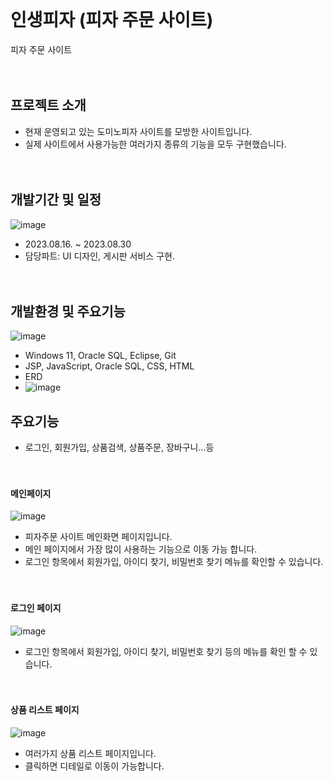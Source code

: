 <br/><br/><br/>

# 인생피자 (피자 주문 사이트)
피자 주문 사이트
<br/><br/><br/>

## 프로젝트 소개
* 현재 운영되고 있는 도미노피자 사이트를 모방한 사이트입니다. 
* 실제 사이트에서 사용가능한 여러가지 종류의 기능을 모두 구현했습니다.
<br/><br/><br/>

## 개발기간 및 일정
![image](https://github.com/WooHanYeong/teamProject-pizza/assets/133833197/179cf791-cd37-4c41-890b-18e70b3360cb)
* 2023.08.16. ~ 2023.08.30
* 담당파트: UI 디자인, 게시판 서비스 구현.
<br/><br/><br/>

## 개발환경 및 주요기능
![image](https://github.com/WooHanYeong/teamProject-pizza/assets/133833197/d97d369e-d02f-4bb0-b635-5f1b4973e389)
* Windows 11, Oracle SQL, Eclipse, Git
* JSP, JavaScript, Oracle SQL, CSS, HTML
* ERD
* ![image](https://github.com/WooHanYeong/teamProject-pizza/assets/133833197/ec1242ed-7eec-4e72-ab22-15345efa8f3b)

## 주요기능
* 로그인, 회원가입, 상품검색, 상품주문, 장바구니...등
<br/><br/><br/>

#### 메인페이지
![image](https://github.com/WooHanYeong/teamProject-pizza/assets/133833197/6ed68219-1295-4499-8ac5-87ba9cb3ce13)
*  피자주문 사이트 메인화면 페이지입니다.
*  메인 페이지에서 가장 많이 사용하는 기능으로 이동 가능 합니다.
*  로그인 항목에서 회원가입, 아이디 찾기, 비밀번호 찾기 메뉴를 확인할 수 있습니다. 
<br/><br/><br/>

#### 로그인 페이지
![image](https://github.com/WooHanYeong/teamProject-pizza/assets/133833197/0234f52b-46b3-40a1-bd4f-e03edf3b9312)
* 로그인 항목에서 회원가입, 아이디 찾기, 비밀번호 찾기 등의 메뉴를 확인 할 수 있습니다.
<br/><br/><br/>

#### 상품 리스트 페이지
![image](https://github.com/WooHanYeong/teamProject-pizza/assets/133833197/a91c4b22-03d0-4399-a51c-b0944ffb8860)
* 여러가지 상품 리스트 페이지입니다.
* 클릭하면 디테일로 이동이 가능합니다.





